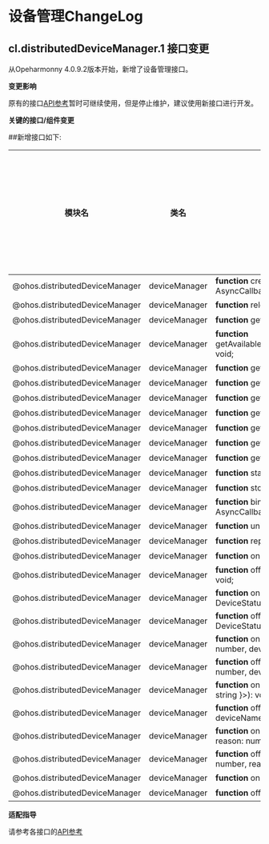 # 设备管理ChangeLog
## cl.distributedDeviceManager.1 接口变更

从Opeharmonny 4.0.9.2版本开始，新增了设备管理接口。

**变更影响**

原有的接口[API参考](../../../application-dev/reference/apis/js-apis-device-manager.md)暂时可继续使用，但是停止维护，建议使用新接口进行开发。

**关键的接口/组件变更**

##新增接口如下:

| 模块名                    | 类名                | 新增接口声明                                                   | 是否支持三方应用调用             |                                        
| ------------------------- | ------------------- | ------------------------------------------------------------ | ------------------------------- |
| @ohos.distributedDeviceManager       | deviceManager        | **function** createDeviceManager(bundleName: string, callback: AsyncCallback&lt;DeviceManager&gt;): void;            | 是    |
| @ohos.distributedDeviceManager       | deviceManager        | **function** releaseDeviceManager(): void; | 是 |
| @ohos.distributedDeviceManager       | deviceManager        | **function** getAvailableDeviceListSync(): Array&lt;DeviceBasicInfo&gt;; | 是 |
| @ohos.distributedDeviceManager       | deviceManager        | **function** getAvailableDeviceList(callback:AsyncCallback&lt;Array&lt;DeviceBasicInfo&gt;&gt;): void; | 是    |
| @ohos.distributedDeviceManager       | deviceManager        | **function** getAvailableDeviceList(): Promise&lt;Array&lt;DeviceBasicInfo&gt;&gt;; | 是              |
| @ohos.distributedDeviceManager       | deviceManager        | **function** getLocalDeviceNetworkIdSync(): string; | 是            |
| @ohos.distributedDeviceManager       | deviceManager        | **function** getLocalDeviceNameSync(): string; | 是         |
| @ohos.distributedDeviceManager       | deviceManager        | **function** getLocalDeviceTypeSync(): number; | 是           |
| @ohos.distributedDeviceManager       | deviceManager        | **function** getLocalDeviceIdSync(): string; | 是    |
| @ohos.distributedDeviceManager       | deviceManager        | **function** getDeviceNameSync(networkId: string): string; | 是     |
| @ohos.distributedDeviceManager       | deviceManager        | **function** getDeviceTypeSync(networkId: string): number; | 是     |
| @ohos.distributedDeviceManager       | deviceManager        | **function** startDiscovering(subscribeId: number, filterOptions?: string): void; | 是 |
| @ohos.distributedDeviceManager       | deviceManager        | **function** stopDiscovering(subscribeId: number): void; | 是       |
| @ohos.distributedDeviceManager       | deviceManager        | **function** bindTarget(deviceId: string, bindParam: BindParam, callback: AsyncCallback&lt;{deviceId: string}&gt;): void; | 是      |
| @ohos.distributedDeviceManager       | deviceManager        | **function** unbindTarget(deviceId: string): void; | 是     |
| @ohos.distributedDeviceManager       | deviceManager        | **function** replyUiAction(action: number, params: string): void; | 否    |
| @ohos.distributedDeviceManager       | deviceManager        | **function** on(type: 'replyResult', callback: Callback&lt;{ param: string}&gt;): void; | 否       |
| @ohos.distributedDeviceManager       | deviceManager        | **function** off(type: 'replyResult', callback?: Callback&lt;{ param: string}&gt;): void; |否       |
| @ohos.distributedDeviceManager       | deviceManager        | **function** on(type: 'deviceStatusChange', callback: Callback&lt;{ action: DeviceStatusChange, device: DeviceBasicInfo }&gt;): void; | 是   |
| @ohos.distributedDeviceManager       | deviceManager        | **function** off(type: 'deviceStatusChange', callback?: Callback&lt;{ action: DeviceStatusChange, device: DeviceBasicInfo }&gt;): void; | 是   |
| @ohos.distributedDeviceManager       | deviceManager        | **function** on(type: 'discoverSuccess', callback: Callback&lt;{ subscribeId: number, device: DeviceBasicInfo }&gt;): void; | 是               |
| @ohos.distributedDeviceManager       | deviceManager        | **function** off(type: 'discoverSuccess', callback?: Callback&lt;{ subscribeId: number, device: DeviceBasicInfo }&gt;): void; | 是               |
| @ohos.distributedDeviceManager       | deviceManager        | **function** on(type: 'deviceNameChange', callback: Callback&lt;{ deviceName: string }&gt;): void; | 是   |
| @ohos.distributedDeviceManager       | deviceManager        | **function** off(type: 'deviceNameChange', callback?: Callback&lt;{ deviceName: string }&gt;): void; | 是 |
| @ohos.distributedDeviceManager       | deviceManager        | **function** on(type: 'discoverFail', callback: Callback&lt;{ subscribeId: number, reason: number }&gt;): void; | 是         |
| @ohos.distributedDeviceManager       | deviceManager        | **function** off(type: 'discoverFail', callback?: Callback&lt;{ subscribeId: number, reason: number }&gt;): void; | 是        |
| @ohos.distributedDeviceManager       | deviceManager        | **function** on(type: 'serviceDie', callback: () =&gt; void): void; | 是    |
| @ohos.distributedDeviceManager       | deviceManager        | **function** off(type: 'serviceDie', callback?: () =&gt; void): void; | 是    |

**适配指导**

请参考各接口的[API参考](../../../application-dev/reference/apis/js-apis-distributedDeviceManager.md)
